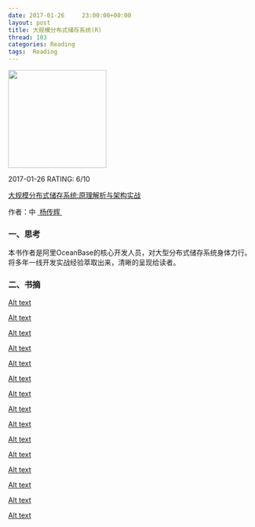 ```yaml
---
date: 2017-01-26     23:00:00+00:00
layout: post
title: 大规模分布式储存系统(R)
thread: 103
categories: Reading
tags:  Reading
---
```


<img src="https://images-cn.ssl-images-amazon.com/images/I/518q81SW-XL.jpg" width="200" />

2017-01-26 RATING:  6/10

[大规模分布式储存系统:原理解析与架构实战][1]

作者：中 [ 杨传辉 ][2]

### 一、思考
本书作者是阿里OceanBase的核心开发人员，对大型分布式储存系统身体力行。将多年一线开发实战经验萃取出来，清晰的呈现给读者。

### 二、书摘


[Alt text][3]

[Alt text][4]

[Alt text][5] 

[Alt text][6] 

[Alt text][7] 

[Alt text][8] 

[Alt text][9] 

[Alt text][10] 

[Alt text][11] 

[Alt text][12] 

[Alt text][13]

[Alt text][14]

[Alt text][15]

[Alt text][16]

[Alt text][17]








[1]:	https://www.amazon.cn/dp/B00EUU40TS/ref=tmm_pap_swatch_0?_encoding=UTF8&qid=1485489775
[2]:	%E6%9D%A8%E4%BC%A0%E8%BE%89
[3]:	/images/%E5%A4%A7%E8%A7%84%E6%A8%A1%E5%88%86%E5%B8%83%E5%BC%8F%E5%82%A8%E5%AD%98%E7%B3%BB%E7%BB%9F/1.png
[4]:	/images/%E5%A4%A7%E8%A7%84%E6%A8%A1%E5%88%86%E5%B8%83%E5%BC%8F%E5%82%A8%E5%AD%98%E7%B3%BB%E7%BB%9F/2.png
[5]:	/images/%E5%A4%A7%E8%A7%84%E6%A8%A1%E5%88%86%E5%B8%83%E5%BC%8F%E5%82%A8%E5%AD%98%E7%B3%BB%E7%BB%9F/3.png
[6]:	/images/%E5%A4%A7%E8%A7%84%E6%A8%A1%E5%88%86%E5%B8%83%E5%BC%8F%E5%82%A8%E5%AD%98%E7%B3%BB%E7%BB%9F/4.png
[7]:	/images/%E5%A4%A7%E8%A7%84%E6%A8%A1%E5%88%86%E5%B8%83%E5%BC%8F%E5%82%A8%E5%AD%98%E7%B3%BB%E7%BB%9F/5.png
[8]:	/images/%E5%A4%A7%E8%A7%84%E6%A8%A1%E5%88%86%E5%B8%83%E5%BC%8F%E5%82%A8%E5%AD%98%E7%B3%BB%E7%BB%9F/6.png
[9]:	/images/%E5%A4%A7%E8%A7%84%E6%A8%A1%E5%88%86%E5%B8%83%E5%BC%8F%E5%82%A8%E5%AD%98%E7%B3%BB%E7%BB%9F/7.png
[10]:	/images/%E5%A4%A7%E8%A7%84%E6%A8%A1%E5%88%86%E5%B8%83%E5%BC%8F%E5%82%A8%E5%AD%98%E7%B3%BB%E7%BB%9F/8.png
[11]:	/images/%E5%A4%A7%E8%A7%84%E6%A8%A1%E5%88%86%E5%B8%83%E5%BC%8F%E5%82%A8%E5%AD%98%E7%B3%BB%E7%BB%9F/9.png
[12]:	/images/%E5%A4%A7%E8%A7%84%E6%A8%A1%E5%88%86%E5%B8%83%E5%BC%8F%E5%82%A8%E5%AD%98%E7%B3%BB%E7%BB%9F/10.png
[13]:	/images/%E5%A4%A7%E8%A7%84%E6%A8%A1%E5%88%86%E5%B8%83%E5%BC%8F%E5%82%A8%E5%AD%98%E7%B3%BB%E7%BB%9F/11.png
[14]:	/images/%E5%A4%A7%E8%A7%84%E6%A8%A1%E5%88%86%E5%B8%83%E5%BC%8F%E5%82%A8%E5%AD%98%E7%B3%BB%E7%BB%9F/12.png
[15]:	/images/%E5%A4%A7%E8%A7%84%E6%A8%A1%E5%88%86%E5%B8%83%E5%BC%8F%E5%82%A8%E5%AD%98%E7%B3%BB%E7%BB%9F/13.png
[16]:	/images/%E5%A4%A7%E8%A7%84%E6%A8%A1%E5%88%86%E5%B8%83%E5%BC%8F%E5%82%A8%E5%AD%98%E7%B3%BB%E7%BB%9F/14.png
[17]:	/images/%E5%A4%A7%E8%A7%84%E6%A8%A1%E5%88%86%E5%B8%83%E5%BC%8F%E5%82%A8%E5%AD%98%E7%B3%BB%E7%BB%9F/15.png